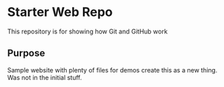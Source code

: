 # Starter Web Repo

This repository is for showing how Git and GitHub work

## Purpose

Sample website with plenty of files for demos
create this as a new thing.  Was not in the initial stuff.
